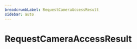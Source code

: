 ```yaml
---
breadcrumbLabel: RequestCameraAccessResult
sidebar: auto
---
```


# RequestCameraAccessResult

<ProxySummary/>

<ApiDocs/>

